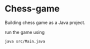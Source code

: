# Chess-game
Building chess game as a Java project.

run the game using
```bash
java src/Main.java
```